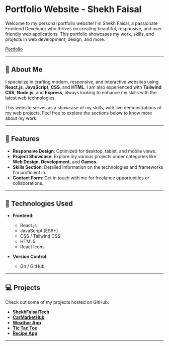 # Portfolio Website - Shekh Faisal

Welcome to my personal portfolio website! I'm Shekh Faisal, a passionate Frontend Developer who thrives on creating beautiful, responsive, and user-friendly web applications. This portfolio showcases my work, skills, and projects in web development, design, and more.

[Portfolio](https://portfolio-virid-three-aehlim8f0f.vercel.app/)

---

## 💼 About Me

I specialize in crafting modern, responsive, and interactive websites using **React.js**, **JavaScript**, **CSS**, and **HTML**. I am also experienced with **Tailwind CSS**, **Node.js**, and **Express**, always looking to enhance my skills with the latest web technologies.

This website serves as a showcase of my skills, with live demonstrations of my web projects. Feel free to explore the sections below to know more about my work.

---

## 🚀 Features

- **Responsive Design**: Optimized for desktop, tablet, and mobile views.
- **Project Showcase**: Explore my various projects under categories like **Web Design**, **Development**, and **Games**.
- **Skills Section**: Detailed information on the technologies and frameworks I'm proficient in.
- **Contact Form**: Get in touch with me for freelance opportunities or collaborations.

---

## 🔧 Technologies Used

- **Frontend**:
  - React.js
  - JavaScript (ES6+)
  - CSS / Tailwind CSS
  - HTML5
  - React Icons


- **Version Control**:
  - Git / GitHub

---

## 💻 Projects

Check out some of my projects hosted on GitHub:

- [**ShekhFaisalTech**](https://shekhfaisal2110.github.io/ShekhFaisalTech/)
- [**CarMarketHub**](https://shekhfaisal2110.github.io/CarMarketHub/)
- [**Weather App**](https://shekhfaisal2110.github.io/WeatherApp/)
- [**Tic Tac Toe**](https://shekhfaisal2110.github.io/Tik_Tak_Toe/)
- [**Recipe App**](https://shekhfaisal2110.github.io/Recipe/)

---
